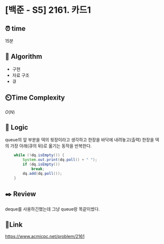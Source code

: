# [백준 - S5] 2161. 카드1

## ⏰ **time**

15분

## :pushpin: **Algorithm**

- 구현
- 자료 구조
- 큐

## ⏲️**Time Complexity**

$O(N)$

## :round_pushpin: **Logic**
queue의 앞 부분을 덱의 윗장이라고 생각하고 한장을 바닥에 내려놓고(출력) 한장을 덱의 가장 아래(큐의 뒤)로 옮기는 동작을 반복한다.

```java
	while (!dq.isEmpty()) {
		System.out.print(dq.poll() + " ");
		if (dq.isEmpty())
			break;
		dq.add(dq.poll());
	}
```

## :black_nib: **Review**
deque를 사용하긴했는데 그냥 queue랑 똑같이썼다.

## 📡**Link**

https://www.acmicpc.net/problem/2161
